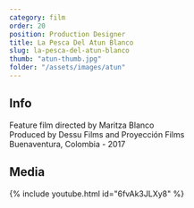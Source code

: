 ```yaml
---
category: film
order: 20
position: Production Designer
title: La Pesca Del Atun Blanco
slug: la-pesca-del-atun-blanco
thumb: "atun-thumb.jpg"
folder: "/assets/images/atun"
---
```


## Info
Feature film directed by Maritza Blanco  
Produced by Dessu Films and Proyección Films  
Buenaventura, Colombia - 2017

## Media
{% include youtube.html id="6fvAk3JLXy8" %}
